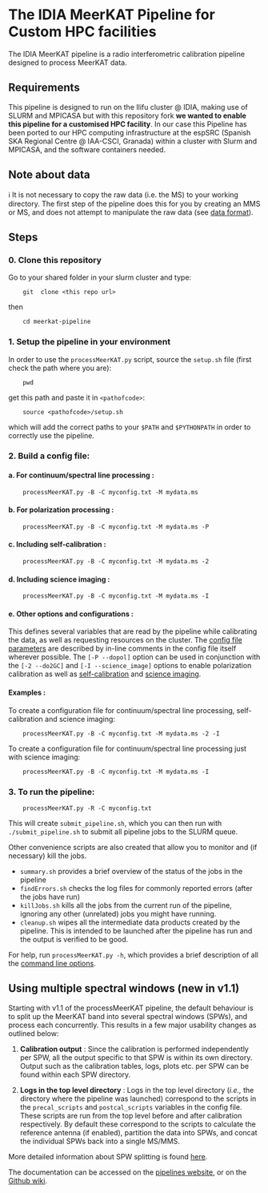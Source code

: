 # The IDIA MeerKAT Pipeline for Custom HPC facilities

The IDIA MeerKAT pipeline is a radio interferometric calibration pipeline designed to process MeerKAT data.

## Requirements

This pipeline is designed to run on the Ilifu cluster @ IDIA, making use of SLURM and MPICASA but with this repository fork **we wanted to enable this pipeline for a customised HPC facility**. In our case this Pipeline has been ported to our HPC computing infrastructure at the espSRC (Spanish SKA Regional Centre @ IAA-CSCI, Granada) within a cluster with Slurm and MPICASA, and the software containers needed.

## Note about data

ℹ️ It is not necessary to copy the raw data (i.e. the MS) to your working directory. The first step of the pipeline does this for you by creating an MMS or MS, and does not attempt to manipulate the raw data (see [data format](https://idia-pipelines.github.io/docs/processMeerKAT/Example-Use-Cases/#data-format)).

## Steps

### 0. Clone this repository

Go to your shared folder in your slurm cluster and type:

        git  clone <this repo url>

then 

        cd meerkat-pipeline


### 1. Setup the pipeline in your environment

In order to use the `processMeerKAT.py` script, source the `setup.sh` file (first check the path where you are):

        pwd

get this path and paste it in `<pathofcode>`:

        source <pathofcode>/setup.sh

which will add the correct paths to your `$PATH` and `$PYTHONPATH` in order to correctly use the pipeline.

### 2. Build a config file:

#### a. For continuum/spectral line processing :

        processMeerKAT.py -B -C myconfig.txt -M mydata.ms

#### b. For polarization processing :

        processMeerKAT.py -B -C myconfig.txt -M mydata.ms -P

#### c. Including self-calibration :

        processMeerKAT.py -B -C myconfig.txt -M mydata.ms -2

#### d. Including science imaging :

        processMeerKAT.py -B -C myconfig.txt -M mydata.ms -I

#### e. Other options and configurations :

This defines several variables that are read by the pipeline while calibrating the data, as well as requesting resources on the cluster. The [config file parameters](https://idia-pipelines.github.io/docs/processMeerKAT/config-files) are described by in-line comments in the config file itself wherever possible. The `[-P --dopol]` option can be used in conjunction with the `[-2 --do2GC]` and `[-I --science_image]` options to enable polarization calibration as well as [self-calibration](https://idia-pipelines.github.io/docs/processMeerKAT/self-calibration-in-processmeerkat) and [science imaging](https://idia-pipelines.github.io/docs/processMeerKAT/science-imaging-in-processmeerkat).

#### Examples :

To create a configuration file for continuum/spectral line processing, self-calibration and science imaging:

        processMeerKAT.py -B -C myconfig.txt -M mydata.ms -2 -I

To create a configuration file  for continuum/spectral line processing just with science imaging: 

        processMeerKAT.py -B -C myconfig.txt -M mydata.ms -I
        
### 3. To run the pipeline:

        processMeerKAT.py -R -C myconfig.txt

This will create `submit_pipeline.sh`, which you can then run with `./submit_pipeline.sh` to submit all pipeline jobs to the SLURM queue.

Other convenience scripts are also created that allow you to monitor and (if necessary) kill the jobs.

* `summary.sh` provides a brief overview of the status of the jobs in the pipeline
* `findErrors.sh` checks the log files for commonly reported errors (after the jobs have run)
* `killJobs.sh` kills all the jobs from the current run of the pipeline, ignoring any other (unrelated) jobs you might have running.
* `cleanup.sh` wipes all the intermediate data products created by the pipeline. This is intended to be launched after the pipeline has run and the output is verified to be good.

For help, run `processMeerKAT.py -h`, which provides a brief description of all the [command line options](https://idia-pipelines.github.io/docs/processMeerKAT/using-the-pipeline#command-line-options).

## Using multiple spectral windows (new in v1.1)

Starting with v1.1 of the processMeerKAT pipeline, the default behaviour is to split up the MeerKAT band into several spectral windows (SPWs), and process each concurrently. This results in a few major usability changes as outlined below:

1. **Calibration output** : Since the calibration is performed independently per SPW, all the output specific to that SPW is within its own directory. Output such as the calibration tables, logs, plots etc. per SPW can be found within each SPW directory.

2. **Logs in the top level directory** : Logs in the top level directory (*i.e.,* the directory where the pipeline was launched) correspond to the scripts in the `precal_scripts` and `postcal_scripts` variables in the config file. These scripts are run from the top level before and after calibration respectively. By default these correspond to the scripts to calculate the reference antenna (if enabled), partition the data into SPWs, and concat the individual SPWs back into a single MS/MMS.

More detailed information about SPW splitting is found [here](https://idia-pipelines.github.io/docs/processMeerKAT/config-files#spw-splitting).

The documentation can be accessed on the [pipelines website](https://idia-pipelines.github.io/docs/processMeerKAT), or on the [Github wiki](https://github.com/idia-astro/pipelines/wiki).
